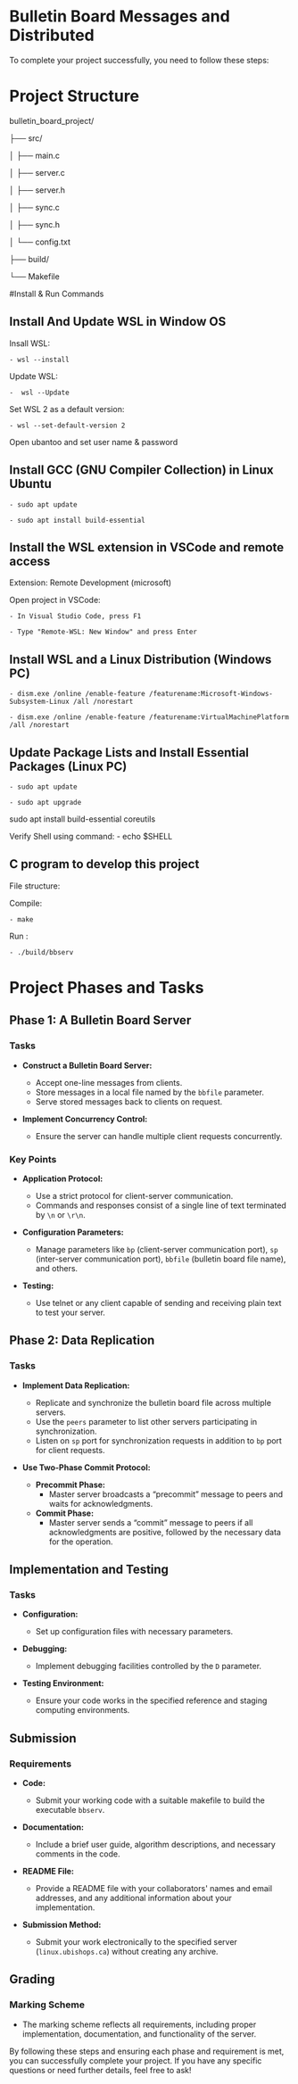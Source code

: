 # Bulletin Board Messages and Distributed
To complete your project successfully, you need to follow these steps:

# Project Structure

bulletin_board_project/

├── src/

│ ├── main.c

│ ├── server.c

│ ├── server.h

│ ├── sync.c

│ ├── sync.h

│ └── config.txt

├── build/

└── Makefile

#Install & Run Commands

## Install And Update WSL in Window OS
Insall WSL: 

    - wsl --install

Update WSL: 

    -  wsl --Update

Set WSL 2 as a default version: 

    - wsl --set-default-version 2

Open ubantoo and set user name & password

 ## Install GCC (GNU Compiler Collection) in Linux Ubuntu
    - sudo apt update

    - sudo apt install build-essential

## Install the WSL extension in VSCode and remote access
Extension: Remote Development (microsoft)

Open project in VSCode:

    - In Visual Studio Code, press F1
    
    - Type "Remote-WSL: New Window" and press Enter

## Install WSL and a Linux Distribution (Windows PC)
    - dism.exe /online /enable-feature /featurename:Microsoft-Windows-Subsystem-Linux /all /norestart

    - dism.exe /online /enable-feature /featurename:VirtualMachinePlatform /all /norestart

## Update Package Lists and Install Essential Packages (Linux PC)
    - sudo apt update

    - sudo apt upgrade

sudo apt install build-essential coreutils

Verify Shell using command: 
    - echo $SHELL

## C program to develop this project

File structure:



Compile: 

    - make 
Run : 

    - ./build/bbserv



# Project Phases and Tasks

## Phase 1: A Bulletin Board Server

### Tasks
- **Construct a Bulletin Board Server:**
  - Accept one-line messages from clients.
  - Store messages in a local file named by the `bbfile` parameter.
  - Serve stored messages back to clients on request.
  
- **Implement Concurrency Control:**
  - Ensure the server can handle multiple client requests concurrently.

### Key Points
- **Application Protocol:**
  - Use a strict protocol for client-server communication.
  - Commands and responses consist of a single line of text terminated by `\n` or `\r\n`.

- **Configuration Parameters:**
  - Manage parameters like `bp` (client-server communication port), `sp` (inter-server communication port), `bbfile` (bulletin board file name), and others.

- **Testing:**
  - Use telnet or any client capable of sending and receiving plain text to test your server.

## Phase 2: Data Replication

### Tasks
- **Implement Data Replication:**
  - Replicate and synchronize the bulletin board file across multiple servers.
  - Use the `peers` parameter to list other servers participating in synchronization.
  - Listen on `sp` port for synchronization requests in addition to `bp` port for client requests.
  
- **Use Two-Phase Commit Protocol:**
  - **Precommit Phase:**
    - Master server broadcasts a “precommit” message to peers and waits for acknowledgments.
  - **Commit Phase:**
    - Master server sends a “commit” message to peers if all acknowledgments are positive, followed by the necessary data for the operation.

## Implementation and Testing

### Tasks
- **Configuration:**
  - Set up configuration files with necessary parameters.
  
- **Debugging:**
  - Implement debugging facilities controlled by the `D` parameter.
  
- **Testing Environment:**
  - Ensure your code works in the specified reference and staging computing environments.

## Submission

### Requirements
- **Code:**
  - Submit your working code with a suitable makefile to build the executable `bbserv`.
  
- **Documentation:**
  - Include a brief user guide, algorithm descriptions, and necessary comments in the code.
  
- **README File:**
  - Provide a README file with your collaborators' names and email addresses, and any additional information about your implementation.
  
- **Submission Method:**
  - Submit your work electronically to the specified server (`linux.ubishops.ca`) without creating any archive.

## Grading

### Marking Scheme
- The marking scheme reflects all requirements, including proper implementation, documentation, and functionality of the server.

By following these steps and ensuring each phase and requirement is met, you can successfully complete your project. If you have any specific questions or need further details, feel free to ask!

